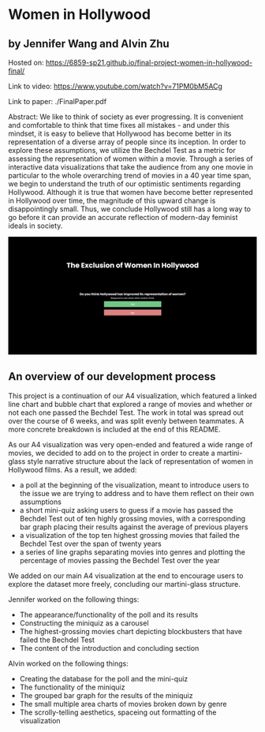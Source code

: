 # Women in Hollywood
## by Jennifer Wang and Alvin Zhu

Hosted on: https://6859-sp21.github.io/final-project-women-in-hollywood-final/

Link to video: https://www.youtube.com/watch?v=71PM0bM5ACg

Link to paper: ./FinalPaper.pdf

Abstract: We like to think of society as ever progressing. It is convenient and comfortable to think that time fixes all mistakes - and under this mindset, it is easy to believe that Hollywood has become better in its representation of a diverse array of people since its inception. In order to explore these assumptions, we utilize the Bechdel Test as a metric for assessing the representation of women within a movie. Through a series of interactive data visualizations that take the audience from any one movie in particular to the whole overarching trend of movies in a 40 year time span, we begin to understand the truth of our optimistic sentiments regarding Hollywood. Although it is true that women have become better represented in Hollywood over time, the magnitude of this upward change is disappointingly small. Thus, we conclude Hollywood still has a long way to go before it can provide an accurate reflection of modern-day feminist ideals in society.

![Women in Hollywood Image](abstract.PNG)

## An overview of our development process

This project is a continuation of our A4 visualization, which featured a linked line chart and bubble chart that explored a range of movies and whether or not each one passed the Bechdel Test. The work in total was spread out over the course of 6 weeks, and was split evenly between teammates. A more concrete breakdown is included at the end of this README. 

As our A4 visualization was very open-ended and featured a wide range of movies, we decided to add on to the project in order to create a martini-glass style narrative structure about the lack of representation of women in Hollywood films. As a result, we added: 
* a poll at the beginning of the visualization, meant to introduce users to the issue we are trying to address and to have them reflect on their own assumptions
* a short mini-quiz asking users to guess if a movie has passed the Bechdel Test out of ten highly grossing movies, with a corresponding bar graph placing their results against the average of previous players
* a visualization of the top ten highest grossing movies that failed the Bechdel Test over the span of twenty years
* a series of line graphs separating movies into genres and plotting the percentage of movies passing the Bechdel Test over the year

We added on our main A4 visualization at the end to encourage users to explore the dataset more freely, concluding our martini-glass structure. 


Jennifer worked on the following things: 
* The appearance/functionality of the poll and its results
* Constructing the miniquiz as a carousel
* The highest-grossing movies chart depicting blockbusters that have failed the Bechdel Test
* The content of the introduction and concluding section

Alvin worked on the following things:
* Creating the database for the poll and the mini-quiz
* The functionality of the miniquiz
* The grouped bar graph for the results of the miniquiz
* The small multiple area charts of movies broken down by genre
* The scrolly-telling aesthetics, spaceing out formatting of the visualization